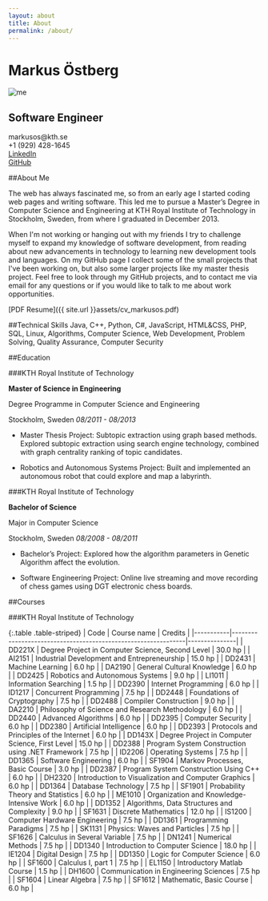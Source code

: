 ```yaml
---
layout: about
title: About
permalink: /about/
---
```


<div class="jumbotron text-center">
    <h1>Markus <b>Östberg</b></h1>
    <img class="img-circle me" data-src="holder.js/200x200" alt="me" src="{{ site.url }}assets/me.jpg">
    <h2>Software Engineer</h2>
    <div class="row">markusos@kth.se</div>
    <div class="row">+1 (929) 428-1645</div>
    <div class="row"><a href="http://www.linkedin.com/in/markusos">LinkedIn</a></div>
    <div class="row"><a href="https://github.com/markusos">GitHub</a></div>
</div>

##About Me

The web has always fascinated me, so from an early age I started coding web pages and writing software. This led me to pursue a Master’s Degree in Computer Science and Engineering at KTH Royal Institute of Technology in Stockholm, Sweden, from where I graduated in December 2013.

When I'm not working or hanging out with my friends I try to challenge myself to expand my knowledge of software development, from reading about new advancements in technology to learning new development tools and languages. On my GitHub page I collect some of the small projects that I've been working on, but also some larger projects like my master thesis project. Feel free to look through my GitHub projects, and to contact me via email for any questions or if you would like to talk to me about work opportunities.

[PDF Resume]({{ site.url }}assets/cv_markusos.pdf)

##Technical Skills
Java, C++, Python, C#, JavaScript, HTML&CSS, PHP, SQL, Linux, Algorithms, Computer Science, Web Development, Problem Solving, Quality Assurance, Computer Security

##Education

###KTH Royal Institute of Technology

**Master of Science in Engineering**

Degree Programme in Computer Science and Engineering

Stockholm, Sweden *08/2011 - 08/2013*

* Master Thesis Project: Subtopic extraction using graph based methods. Explored subtopic extraction using search engine technology, combined with graph centrality ranking of topic candidates.

* Robotics and Autonomous Systems Project: Built and implemented an autonomous robot that could explore and map a labyrinth.

###KTH Royal Institute of Technology

**Bachelor of Science**

Major in Computer Science

Stockholm, Sweden *08/2008 - 08/2011*

* Bachelor’s Project: Explored how the algorithm parameters in Genetic Algorithm affect the evolution.

* Software Engineering Project: Online live streaming and move recording of chess games using DGT electronic chess boards.


##Courses

###KTH Royal Institute of Technology

{:.table .table-striped}
|	Code	|		Course name												|	Credits		|
|-----------|---------------------------------------------------------------|---------------|
|	DD221X	|		Degree Project in Computer Science, Second Level		|	30.0 hp		|
|	AI2151	|		Industrial Development and Entrepreneurship				|	15.0 hp		|
|	DD2431	|		Machine Learning										|	6.0 hp		|
|	DA2190	|		General Cultural Knowledge								|	6.0 hp		|
|	DD2425	|		Robotics and Autonomous Systems							|	9.0 hp		|
|	LI1011	|		Information Searching									|	1.5 hp		|
|	DD2390	|		Internet Programming									|	6.0 hp		|
|	ID1217	|		Concurrent Programming									|	7.5 hp		|
|	DD2448	|		Foundations of Cryptography								|	7.5 hp		|
|	DD2488	|		Compiler Construction									|	9.0 hp		|
|	DA2210	|		Philosophy of Science and Research Methodology			|	6.0 hp		|
|	DD2440	|		Advanced Algorithms										|	6.0 hp		|
|	DD2395	|		Computer Security										|	6.0 hp		|
|	DD2380	|		Artificial Intelligence									|	6.0 hp		|
|	DD2393	|		Protocols and Principles of the Internet				|	6.0 hp		|
|	DD143X	|		Degree Project in Computer Science, First Level			|	15.0 hp		|
|	DD2388	|		Program System Construction using .NET Framework		|	7.5 hp		|
|	ID2206	|		Operating Systems										|	7.5 hp		|
|	DD1365	|		Software Engineering									|	6.0 hp		|
|	SF1904	|		Markov Processes, Basic Course							|	3.0 hp		|
|	DD2387	|		Program System Construction Using C++					|	6.0 hp		|
|	DH2320	|		Introduction to Visualization and Computer Graphics		|	6.0 hp		|
|	DD1364	|		Database Technology										|	7.5 hp		|
|	SF1901	|		Probability Theory and Statistics						|	6.0 hp		|
|	ME1010	|		Organization and Knowledge-Intensive Work				|	6.0 hp		|
|	DD1352	|		Algorithms, Data Structures and Complexity				|	9.0 hp		|
|	SF1631	|		Discrete Mathematics									|	12.0 hp		|
|	IS1200	|		Computer Hardware Engineering							|	7.5 hp		|
|	DD1361	|		Programming Paradigms									|	7.5 hp		|
|	SK1131	|		Physics: Waves and Particles							|	7.5 hp		|
|	SF1626	|		Calculus in Several Variable							|	7.5 hp		|
|	DN1241	|		Numerical Methods										|	7.5 hp		|
|	DD1340	|		Introduction to Computer Science						|	18.0 hp		|
|	IE1204	|		Digital Design											|	7.5 hp		|
|	DD1350	|		Logic for Computer Science								|	6.0 hp		|
|	SF1600	|		Calculus I, part 1										|	7.5 hp		|
|	EL1150	|		Introductory Matlab Course								|	1.5 hp		|
|	DH1600	|		Communication in Engineering Sciences					|	7.5 hp		|
|	SF1604	|		Linear Algebra											|	7.5 hp		|
|	SF1612	|		Mathematic, Basic Course								|	6.0 hp		|
